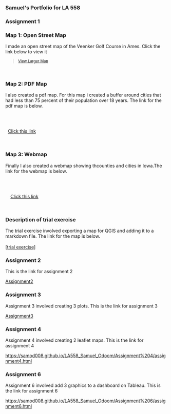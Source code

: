 ### Samuel's Portfolio for LA 558

### Assignment 1

### Map 1: Open Street Map
I made an open street map of the Veenker Golf Course in Ames. Click the link below to view it

 ><small><a href="https://www.openstreetmap.org/?mlat=42.03881&amp;mlon=-93.65058#map=17/42.03880/-93.65058">View Larger Map</a></small>

       

### Map 2: PDF Map
I also created a pdf map. For this map i created a buffer around cities that had less than 75 percent of their population over 18 years. The link for the pdf map is below. 

            <br><br>

    <a href="https://samod008.github.io/LA558_Samuel_Odoom/Assignment 1/assign3.pdf" target ="_blank">Click this link</a> 

    
### Map 3: Webmap
Finally I also created a webmap showing thcounties and cities in Iowa.The link for the webmap is below. 

            <br><br>

     <a href="https://samod008.github.io/LA558_Samuel_Odoom/Assignment 1/qgis2web/qgis2web1/index.html" target ="_blank">Click this link</a> 

    

### Description of trial exercise
The trial exercise involved exporting a map for QGIS and adding it to a markdown file. The link for the map is below. 
<br><br>
<a href="https://samod008.github.io/LA558_Samuel_Odoom/ex2b.png" target ="_blank">[trial exercise]</a> 

### Assignment 2
This is the link for assignment 2

[Assignment2](Assignment2/assignment_2.md)


### Assignment 3
Assignment 3 involved creating 3 plots. This is the link for assignment 3

[Assignment3](Assignment3/assignment_3.md)

### Assignment 4
Assignment 4 involved creating 2 leaflet maps. This is the link for assignment 4

https://samod008.github.io/LA558_Samuel_Odoom/Assignment%204/assignment4.html

### Assignment 6
Assignment 6 involved add 3 graphics to a dashboard on Tableau. This is the link for assignment 6

https://samod008.github.io/LA558_Samuel_Odoom/Assignment%206/assignment6.html
